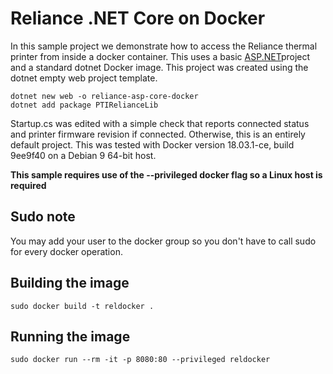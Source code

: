 # Reliance .NET Core on Docker
In this sample project we demonstrate how to access the Reliance thermal printer from inside a docker container.
This uses a basic [ASP.NET](https://hub.docker.com/r/microsoft/dotnet/])project and a standard dotnet Docker image. This project was created using the dotnet empty web project template.

    dotnet new web -o reliance-asp-core-docker
    dotnet add package PTIRelianceLib 

Startup.cs was edited with a simple check that reports connected status and printer firmware revision if connected. Otherwise, this is an entirely default project. This was tested with Docker version 18.03.1-ce, build 9ee9f40 on a Debian 9 64-bit host.


**This sample requires use of the --privileged docker flag so a Linux host is required**

## Sudo note
You may add your user to the docker group so you don't have to call sudo for every docker operation.

## Building the image

    sudo docker build -t reldocker .

## Running the image

    sudo docker run --rm -it -p 8080:80 --privileged reldocker
  